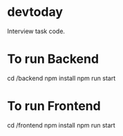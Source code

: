 # devtoday
Interview task code.

# To run Backend
cd /backend
npm install
npm run start

# To run Frontend
cd /frontend
npm install
npm run start
